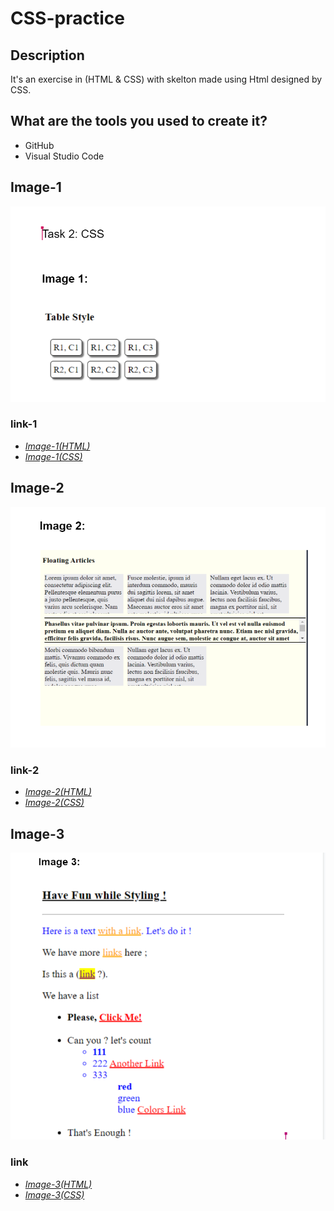 # CSS-practice

## Description

It's an exercise in (HTML & CSS) with skelton made using Html designed by CSS.

## What are the tools you used to create it? 
- GitHub
- Visual Studio Code

## Image-1 

![Image-1](./Images/Image1.png)

### link-1
- [*Image-1(HTML)*](Image-1.html)
- [*Image-1(CSS)*](Image-1.css)

## Image-2

![Image-1](./Images/Image2.png)

### link-2
- [*Image-2(HTML)*](Image-2.html)
- [*Image-2(CSS)*](Image-2.css)

## Image-3

![Image-1](./Images/Image3.png)

### link 
- [*Image-3(HTML)*](Image-3.html)
- [*Image-3(CSS)*](Image-3.css)




